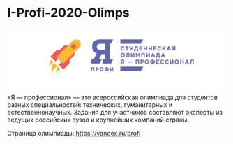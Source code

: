 # I-Profi-2020-Olimps
![Image alt](https://github.com/ArtemAvanesov/I-Profi-2020-Olimps/raw/master/iprofi_logo.jpg)

«Я — профессионал» — это всероссийская олимпиада для студентов разных специальностей: технических, гуманитарных и естественнонаучных.
Задания для участников составляют эксперты из ведущих российских вузов и крупнейших компаний страны. 

Страница олимпиады: https://yandex.ru/profi
